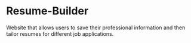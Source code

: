 # Resume-Builder
 Website that allows users to save their professional information and then tailor resumes for different job applications.
